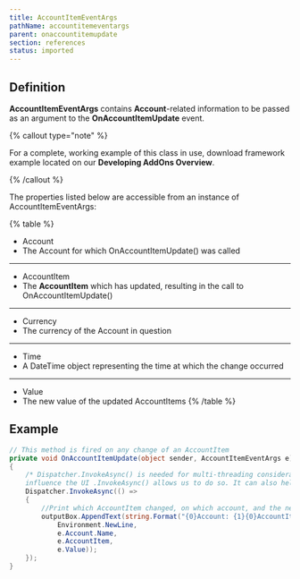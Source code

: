```yaml
---
title: AccountItemEventArgs
pathName: accountitemeventargs
parent: onaccountitemupdate
section: references
status: imported
---
```


## Definition

**AccountItemEventArgs** contains **Account**-related information to be passed as an argument to the **OnAccountItemUpdate** event.

{% callout type="note" %}

For a complete, working example of this class in use, download framework example located on our **Developing AddOns Overview**.

{% /callout %}

The properties listed below are accessible from an instance of AccountItemEventArgs:

{% table %}

* Account
* The Account for which OnAccountItemUpdate() was called

---

* AccountItem
* The **AccountItem** which has updated, resulting in the call to OnAccountItemUpdate()

---

* Currency
* The currency of the Account in question

---

* Time
* A DateTime object representing the time at which the change occurred

---

* Value
* The new value of the updated AccountItems
{% /table %}

## Example

```csharp
// This method is fired on any change of an AccountItem
private void OnAccountItemUpdate(object sender, AccountItemEventArgs e)
{
    /* Dispatcher.InvokeAsync() is needed for multi-threading considerations. When processing events outside of the UI thread, and we want to
    influence the UI .InvokeAsync() allows us to do so. It can also help prevent the UI thread from locking up on long operations. */
    Dispatcher.InvokeAsync(() =>
    {
        //Print which AccountItem changed, on which account, and the new value, using
        outputBox.AppendText(string.Format("{0}Account: {1}{0}AccountItem: {2}{0}Value: {3}",
            Environment.NewLine,
            e.Account.Name,
            e.AccountItem,
            e.Value));
    });
}
